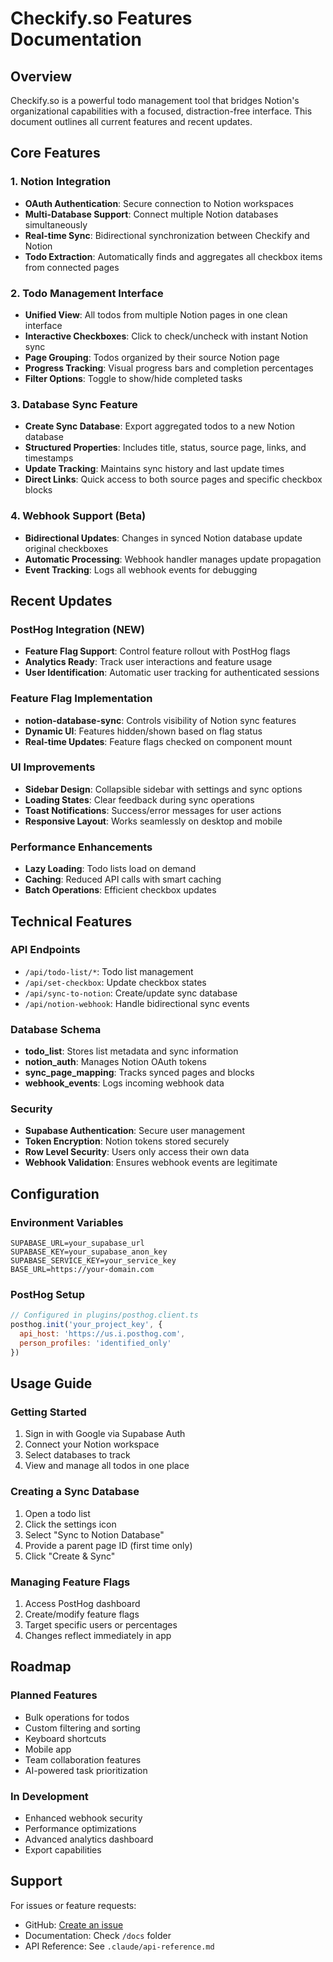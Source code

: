 # Checkify.so Features Documentation

## Overview
Checkify.so is a powerful todo management tool that bridges Notion's organizational capabilities with a focused, distraction-free interface. This document outlines all current features and recent updates.

## Core Features

### 1. Notion Integration
- **OAuth Authentication**: Secure connection to Notion workspaces
- **Multi-Database Support**: Connect multiple Notion databases simultaneously
- **Real-time Sync**: Bidirectional synchronization between Checkify and Notion
- **Todo Extraction**: Automatically finds and aggregates all checkbox items from connected pages

### 2. Todo Management Interface
- **Unified View**: All todos from multiple Notion pages in one clean interface
- **Interactive Checkboxes**: Click to check/uncheck with instant Notion sync
- **Page Grouping**: Todos organized by their source Notion page
- **Progress Tracking**: Visual progress bars and completion percentages
- **Filter Options**: Toggle to show/hide completed tasks

### 3. Database Sync Feature
- **Create Sync Database**: Export aggregated todos to a new Notion database
- **Structured Properties**: Includes title, status, source page, links, and timestamps
- **Update Tracking**: Maintains sync history and last update times
- **Direct Links**: Quick access to both source pages and specific checkbox blocks

### 4. Webhook Support (Beta)
- **Bidirectional Updates**: Changes in synced Notion database update original checkboxes
- **Automatic Processing**: Webhook handler manages update propagation
- **Event Tracking**: Logs all webhook events for debugging

## Recent Updates

### PostHog Integration (NEW)
- **Feature Flag Support**: Control feature rollout with PostHog flags
- **Analytics Ready**: Track user interactions and feature usage
- **User Identification**: Automatic user tracking for authenticated sessions

### Feature Flag Implementation
- **notion-database-sync**: Controls visibility of Notion sync features
- **Dynamic UI**: Features hidden/shown based on flag status
- **Real-time Updates**: Feature flags checked on component mount

### UI Improvements
- **Sidebar Design**: Collapsible sidebar with settings and sync options
- **Loading States**: Clear feedback during sync operations
- **Toast Notifications**: Success/error messages for user actions
- **Responsive Layout**: Works seamlessly on desktop and mobile

### Performance Enhancements
- **Lazy Loading**: Todo lists load on demand
- **Caching**: Reduced API calls with smart caching
- **Batch Operations**: Efficient checkbox updates

## Technical Features

### API Endpoints
- `/api/todo-list/*`: Todo list management
- `/api/set-checkbox`: Update checkbox states
- `/api/sync-to-notion`: Create/update sync database
- `/api/notion-webhook`: Handle bidirectional sync events

### Database Schema
- **todo_list**: Stores list metadata and sync information
- **notion_auth**: Manages Notion OAuth tokens
- **sync_page_mapping**: Tracks synced pages and blocks
- **webhook_events**: Logs incoming webhook data

### Security
- **Supabase Authentication**: Secure user management
- **Token Encryption**: Notion tokens stored securely
- **Row Level Security**: Users only access their own data
- **Webhook Validation**: Ensures webhook events are legitimate

## Configuration

### Environment Variables
```env
SUPABASE_URL=your_supabase_url
SUPABASE_KEY=your_supabase_anon_key
SUPABASE_SERVICE_KEY=your_service_key
BASE_URL=https://your-domain.com
```

### PostHog Setup
```javascript
// Configured in plugins/posthog.client.ts
posthog.init('your_project_key', {
  api_host: 'https://us.i.posthog.com',
  person_profiles: 'identified_only'
})
```

## Usage Guide

### Getting Started
1. Sign in with Google via Supabase Auth
2. Connect your Notion workspace
3. Select databases to track
4. View and manage all todos in one place

### Creating a Sync Database
1. Open a todo list
2. Click the settings icon
3. Select "Sync to Notion Database"
4. Provide a parent page ID (first time only)
5. Click "Create & Sync"

### Managing Feature Flags
1. Access PostHog dashboard
2. Create/modify feature flags
3. Target specific users or percentages
4. Changes reflect immediately in app

## Roadmap

### Planned Features
- Bulk operations for todos
- Custom filtering and sorting
- Keyboard shortcuts
- Mobile app
- Team collaboration features
- AI-powered task prioritization

### In Development
- Enhanced webhook security
- Performance optimizations
- Advanced analytics dashboard
- Export capabilities

## Support

For issues or feature requests:
- GitHub: [Create an issue](https://github.com/your-repo/issues)
- Documentation: Check `/docs` folder
- API Reference: See `.claude/api-reference.md`